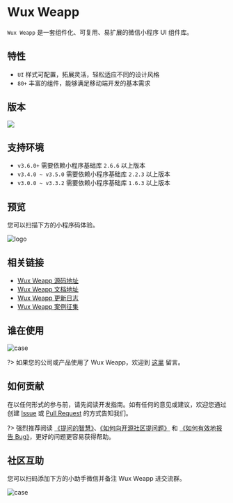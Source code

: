 # Wux Weapp

`Wux Weapp` 是一套组件化、可复用、易扩展的微信小程序 UI 组件库。

## 特性

- `UI` 样式可配置，拓展灵活，轻松适应不同的设计风格
- `80+` 丰富的组件，能够满足移动端开发的基本需求

## 版本

<a href="https://www.npmjs.com/package/wux-weapp" target="_blank">
    <img src='https://img.shields.io/npm/v/wux-weapp.svg' />
</a>

## 支持环境

- `v3.6.0+` 需要依赖小程序基础库 `2.6.6` 以上版本
- `v3.4.0 ~ v3.5.0` 需要依赖小程序基础库 `2.2.3` 以上版本
- `v3.0.0 ~ v3.3.2` 需要依赖小程序基础库 `1.6.3` 以上版本

## 预览

您可以扫描下方的小程序码体验。

![logo](_images/qrcode.jpg)

## 相关链接

- [Wux Weapp 源码地址](https://github.com/wux-weapp/wux-weapp/)
- [Wux Weapp 文档地址](https://wux-weapp.github.io/wux-weapp-docs/)
- [Wux Weapp 更新日志](https://wux-weapp.github.io/wux-weapp-docs/#/changelog)
- [Wux Weapp 案例征集](https://github.com/wux-weapp/wux-weapp/issues/123)

## 谁在使用

![case](http://cdn.skyvow.cn/cases.png)

?> 如果您的公司或产品使用了 Wux Weapp，欢迎到 [这里](https://github.com/wux-weapp/wux-weapp/issues/123) 留言。

## 如何贡献

在以任何形式的参与前，请先阅读开发指南。如有任何的意见或建议，欢迎您通过创建 [Issue](https://github.com/wux-weapp/wux-weapp/issues) 或 [Pull Request](https://github.com/wux-weapp/wux-weapp/pulls) 的方式告知我们。

?> 强烈推荐阅读 [《提问的智慧》](https://github.com/ryanhanwu/How-To-Ask-Questions-The-Smart-Way)、[《如何向开源社区提问题》](https://github.com/seajs/seajs/issues/545) 和 [《如何有效地报告 Bug》](http://www.chiark.greenend.org.uk/~sgtatham/bugs-cn.html)，更好的问题更容易获得帮助。

## 社区互助

您可以扫码添加下方的小助手微信并备注 Wux Weapp 进交流群。

![case](http://cdn.skyvow.cn/wechat.png ':size=256')